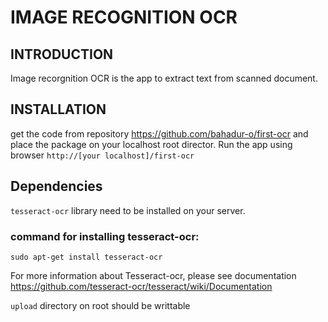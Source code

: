 
# IMAGE RECOGNITION OCR

## INTRODUCTION

Image recorgnition OCR is the app to extract text from scanned document.

## INSTALLATION

get the code from repository https://github.com/bahadur-o/first-ocr and place the package on your localhost root director.
Run the app using browser ``http://[your localhost]/first-ocr``
## Dependencies


`tesseract-ocr` library need to be installed on your server.

### command for installing tesseract-ocr:
```
sudo apt-get install tesseract-ocr
```
For more information about Tesseract-ocr, please see documentation https://github.com/tesseract-ocr/tesseract/wiki/Documentation

`upload` directory on root should be writtable